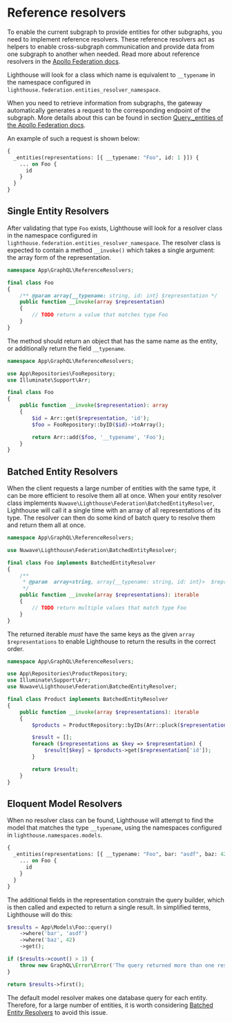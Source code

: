 # Reference resolvers

To enable the current subgraph to provide entities for other subgraphs, you need to implement reference resolvers.
These reference resolvers act as helpers to enable cross-subgraph communication and provide data from one subgraph to another when needed.
Read more about reference resolvers in the [Apollo Federation docs](https://www.apollographql.com/docs/federation/v1/entities#reference-resolvers).

Lighthouse will look for a class which name is equivalent to `__typename` in the
namespace configured in `lighthouse.federation.entities_resolver_namespace`.

When you need to retrieve information from subgraphs,
the gateway automatically generates a request to the corresponding endpoint of the subgraph.
More details about this can be found in section [Query.\_entities of the Apollo Federation docs](https://www.apollographql.com/docs/federation/building-supergraphs/subgraphs-overview#query_entities).

An example of such a request is shown below:

```graphql
{
  _entities(representations: [{ __typename: "Foo", id: 1 }]) {
    ... on Foo {
      id
    }
  }
}
```

## Single Entity Resolvers

After validating that type `Foo` exists, Lighthouse will look for a resolver class
in the namespace configured in `lighthouse.federation.entities_resolver_namespace`.
The resolver class is expected to contain a method `__invoke()` which takes
a single argument: the array form of the representation.

```php
namespace App\GraphQL\ReferenceResolvers;

final class Foo
{
    /** @param array{__typename: string, id: int} $representation */
    public function __invoke(array $representation)
    {
        // TODO return a value that matches type Foo
    }
}
```

The method should return an object that has the same name as the entity, or additionally return the field `__typename`.

```php
namespace App\GraphQL\ReferenceResolvers;

use App\Repositories\FooRepository;
use Illuminate\Support\Arr;

final class Foo
{
    public function __invoke($representation): array
    {
        $id = Arr::get($representation, 'id');
        $foo = FooRepository::byID($id)->toArray();

        return Arr::add($foo, '__typename', 'Foo');
    }
}
```

## Batched Entity Resolvers

When the client requests a large number of entities with the same type, it can be more efficient to resolve them all at once.
When your entity resolver class implements `Nuwave\Lighthouse\Federation\BatchedEntityResolver`,
Lighthouse will call it a single time with an array of all representations of its type.
The resolver can then do some kind of batch query to resolve them and return them all at once.

```php
namespace App\GraphQL\ReferenceResolvers;

use Nuwave\Lighthouse\Federation\BatchedEntityResolver;

final class Foo implements BatchedEntityResolver
{
    /**
     * @param  array<string, array{__typename: string, id: int}>  $representations
     */
    public function __invoke(array $representations): iterable
    {
        // TODO return multiple values that match type Foo
    }
}
```

The returned iterable _must_ have the same keys as the given `array $representations`
to enable Lighthouse to return the results in the correct order.

```php
namespace App\GraphQL\ReferenceResolvers;

use App\Repositories\ProductRepository;
use Illuminate\Support\Arr;
use Nuwave\Lighthouse\Federation\BatchedEntityResolver;

final class Product implements BatchedEntityResolver
{
    public function __invoke(array $representations): iterable
    {
        $products = ProductRepository::byIDs(Arr::pluck($representations, 'id'))->keyBy('id');

        $result = [];
        foreach ($representations as $key => $representation) {
            $result[$key] = $products->get($representation['id']);
        }

        return $result;
    }
}
```

## Eloquent Model Resolvers

When no resolver class can be found, Lighthouse will attempt to find the model that
matches the type `__typename`, using the namespaces configured in `lighthouse.namespaces.models`.

```graphql
{
  _entities(representations: [{ __typename: "Foo", bar: "asdf", baz: 42 }]) {
    ... on Foo {
      id
    }
  }
}
```

The additional fields in the representation constrain the query builder, which is then
called and expected to return a single result.
In simplified terms, Lighthouse will do this:

```php
$results = App\Models\Foo::query()
    ->where('bar', 'asdf')
    ->where('baz', 42)
    ->get();

if ($results->count() > 1) {
    throw new GraphQL\Error\Error('The query returned more than one result.');
}

return $results->first();
```

The default model resolver makes one database query for each entity.
Therefore, for a large number of entities, it is worth considering [Batched Entity Resolvers](reference-resolvers.md#batched-entity-resolvers)
to avoid this issue.
